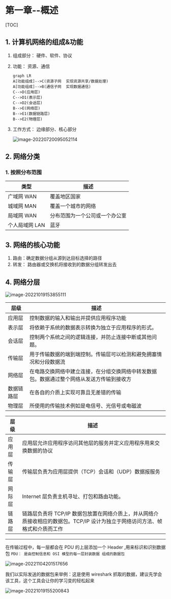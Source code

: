 # 第一章--概述

\[TOC]

## 1. 计算机网络的组成&功能

1. 组成部分： 硬件、软件、协议
2.  功能： 资源、通信

    ```mermaid
    graph LR
    A[功能组成]-->C(资源子网  实现资源共享/数据处理)
    A[功能组成]-->B(通信子网  实现数据通信)
    C-->D(应用层)
    C-->D1(表示层)
    C-->D2(会话层)
    B-->E(网络层)
    B-->E1(数据链路层)
    B-->E2(物理层)
    ```
3.  工作方式： 边缘部分、核心部分

    ![image-20220720095052114](https://typora-1311404666.cos.ap-beijing.myqcloud.com/img/20220720095052.png)

## 2. 网络分类

### 1. 按照分布范围

| 类型        | 描述              |
| --------- | --------------- |
| 广域网 WAN   | 覆盖地区国家          |
| 城域网 MAN   | 覆盖一个城市的网络       |
| 局域网 WAN   | 分布范围为一个公司或一个办公室 |
| 个人局域网 LAN | 蓝牙              |

## 3. 网络的核心功能

1. 路由：确定数据分组从源到达目标选择的路径
2. 转发： 路由器或交换机将接收到的数据分组转发出去

## 4. 网络分层

![image-20221019153855111](https://typora-1311404666.cos.ap-beijing.myqcloud.com/img/20221019153855.png)

| 层级    | 描述                                            |
| ----- | --------------------------------------------- |
| 应用层   | 控制数据的输入和输出并提供应用程序功能                           |
| 表示层   | 将依赖于系统的数据表示转换为独立于应用程序的形式。                     |
| 会话层   | 控制两个系统之间的逻辑连接，并防止连接中断或其他问题。                   |
| 传输层   | 用于传输数据的端到端控制。传输层可以检测和避免拥塞情况和分段数据流             |
| 网络层   | 在电路交换网络中建立连接，在分组交换网络中转发数据包。数据通过整个网络从发送方传输到接收方 |
| 数据链路层 | 在各自的介质上实现可靠且无差错的传输                            |
| 物理层   | 所使用的传输技术例如是电信号、光信号或电磁波                        |

| 层级  | 描述                                                                     |
| --- | ---------------------------------------------------------------------- |
| 应用层 | 应用层允许应用程序访问其他层的服务并定义应用程序用来交换数据的协议                                      |
| 传输层 | 传输层负责为应用层提供（TCP）会话和（UDP）数据报服务                                          |
| 网际层 | Internet 层负责主机寻址、打包和路由功能。                                              |
| 链路层 | 链路层负责将 TCP/IP 数据包放置在网络介质上，并从网络介质接收相应的数据包。TCP/IP 设计为独立于网络访问方法、帧格式和介质而工作 |

***

在传输过程中，每一层都会在 PDU 的上层添加一个 Header ,用来标识和识别数据包 `PDU： 是由控制信息和 OSI 模型的每一层封装数据 组成的数据包`

![image-20221104201517656](https://typora-1311404666.cos.ap-beijing.myqcloud.com/img/20221104201524.png)

我们以实际发送的数据包来举例：这是使用 wireshark 抓取的数据，建议先学会该工具，这个工具会让你的学习变的轻松起来

![image-20221019155200843](https://typora-1311404666.cos.ap-beijing.myqcloud.com/img/20221104201606.png)
